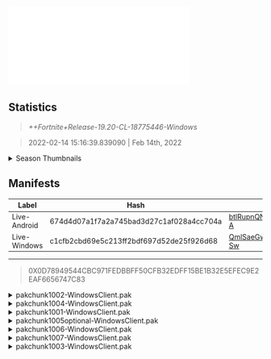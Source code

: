 <div style="pointer-events: none">
  <img style="pointer-events: none" src="https://raw.githubusercontent.com/Tectors/Archive/master/source/dependents/gen.19.20.svg" width="360" height="155">
<div>

## Statistics
> *++Fortnite+Release-19.20-CL-18775446-Windows*

> 2022-02-14 15:16:39.839090 | Feb 14th, 2022

<details>
  <summary>Season Thumbnails</summary>

  > Seasonal thumbnails are a season's normal ltms and their photos.

  | Name | ID |
  | - | - |
  | [Solo](https://raw.githubusercontent.com/Tectors/Archive/master/source/dependents/monthly-rotaton/playlist_defaultsolo_19_20.png) | Playlist_DefaultSolo |
  | [Duos](https://raw.githubusercontent.com/Tectors/Archive/master/source/dependents/monthly-rotaton/playlist_defaultduo_19_20.png) | Playlist_DefaultDuo |
  | [Trios](https://raw.githubusercontent.com/Tectors/Archive/master/source/dependents/monthly-rotaton/playlist_trios_19_20.png) | Playlist_Trios |
  | [Squads](https://raw.githubusercontent.com/Tectors/Archive/master/source/dependents/monthly-rotaton/playlist_defaultsquad_19_20.png) | Playlist_DefaultSquad |
</details>

## Manifests
| Label | Hash | Route |
| - | - | - |
| Live-Android | 674d4d07a1f7a2a745bad3d27c1af028a4cc704a | [btlRupnQNzjPK0klQUSKSiS41DZR-A](https://github.com/Tectors/Archive/blob/master/manifests/btlRupnQNzjPK0klQUSKSiS41DZR-A.manifest) |
| Live-Windows | c1cfb2cbd69e5c213ff2bdf697d52de25f926d68 | [QmlSaeGwrvA00GMFGkaC0jV6zRe-Sw](https://github.com/Tectors/Archive/blob/master/manifests/QmlSaeGwrvA00GMFGkaC0jV6zRe-Sw.manifest) |

---

> 0X0D78949544CBC971FEDBBFF50CFB32EDFF15BE1B32E5EFEC9E2EAF6656747C83

<details>
  <summary>pakchunk1002-WindowsClient.pak</summary>

  > FortniteGame/Content/Paks/pakchunk1002-WindowsClient.pak

  > 0x8D380C51CD5C88B2B05C5FCFAB214997AB3D230E525D81CA8924E1390846E531

  <img src="https://raw.githubusercontent.com/Tectors/Archive/master/source/dependents/referred/Pickaxe_ID_735_FoeMale_2T3KB.svg" width="100"> <img src="https://raw.githubusercontent.com/Tectors/Archive/master/source/dependents/referred/LSID_399_Foe_AN5QC.svg" width="100"> <img src="https://raw.githubusercontent.com/Tectors/Archive/master/source/dependents/referred/Glider_ID_341_FoeMale_P8JE8.svg" width="100"> <img src="https://raw.githubusercontent.com/Tectors/Archive/master/source/dependents/referred/EID_Foe_4EWJV.svg" width="100"> <img src="https://raw.githubusercontent.com/Tectors/Archive/master/source/dependents/referred/CID_A_328_Athena_Commando_M_Foe_S31ZA.svg" width="100"> <img src="https://raw.githubusercontent.com/Tectors/Archive/master/source/dependents/referred/BID_938_FoeMale_F4JVS.svg" width="100"> 
</details>

<details>
  <summary>pakchunk1004-WindowsClient.pak</summary>

  > FortniteGame/Content/Paks/pakchunk1004-WindowsClient.pak

  > 0xE77F68E03AD4D167E5ED235610EDA29BCFD96282FB08124EBF3FB784DD1C7390

  <img src="https://raw.githubusercontent.com/Tectors/Archive/master/source/dependents/referred/EID_JumpingJoy_WKPG4.svg" width="100"> 
</details>

<details>
  <summary>pakchunk1001-WindowsClient.pak</summary>

  > FortniteGame/Content/Paks/pakchunk1001-WindowsClient.pak

  > 0x0B4230B89170F6FD3A385F17B613A1CD47779C7393088235826C7FEDE7A9983A

  <img src="https://raw.githubusercontent.com/Tectors/Archive/master/source/dependents/referred/Pickaxe_ID_747_ZestMale_3KAEG.svg" width="100"> <img src="https://raw.githubusercontent.com/Tectors/Archive/master/source/dependents/referred/Pickaxe_ID_746_ZestFemale_4Y9TG.svg" width="100"> <img src="https://raw.githubusercontent.com/Tectors/Archive/master/source/dependents/referred/EID_Zest_Q1K5V.svg" width="100"> <img src="https://raw.githubusercontent.com/Tectors/Archive/master/source/dependents/referred/CID_A_337_Athena_Commando_F_Zest_ZBXGN.svg" width="100"> <img src="https://raw.githubusercontent.com/Tectors/Archive/master/source/dependents/referred/CID_A_336_Athena_Commando_M_Zest_66JC5.svg" width="100"> <img src="https://raw.githubusercontent.com/Tectors/Archive/master/source/dependents/referred/BID_948_ZestMale_GP8AW.svg" width="100"> <img src="https://raw.githubusercontent.com/Tectors/Archive/master/source/dependents/referred/BID_947_ZestFemale_1KIDJ.svg" width="100"> 
</details>

<details>
  <summary>pakchunk1005optional-WindowsClient.pak</summary>

  > FortniteGame/Content/Paks/pakchunk1005optional-WindowsClient.pak

  > 0x9D0E22E9B6E66C633372AF22CA3A0CFC11946D7D83488251019F7AFEA68E7FF6

  <img src="https://raw.githubusercontent.com/Tectors/Archive/master/source/dependents/referred/SPID_352_Sleek_8M482.svg" width="100"> <img src="https://raw.githubusercontent.com/Tectors/Archive/master/source/dependents/referred/Pickaxe_ID_745_SleekMale_ECRL0.svg" width="100"> <img src="https://raw.githubusercontent.com/Tectors/Archive/master/source/dependents/referred/Pickaxe_ID_744_SleekGlassesMale_ID69U.svg" width="100"> <img src="https://raw.githubusercontent.com/Tectors/Archive/master/source/dependents/referred/MusicPack_122_Sleek_3ST6M.svg" width="100"> <img src="https://raw.githubusercontent.com/Tectors/Archive/master/source/dependents/referred/EID_Sleek_S20CU.svg" width="100"> <img src="https://raw.githubusercontent.com/Tectors/Archive/master/source/dependents/referred/CID_A_335_Athena_Commando_M_SleekGlasses_8SYX2.svg" width="100"> <img src="https://raw.githubusercontent.com/Tectors/Archive/master/source/dependents/referred/CID_A_334_Athena_Commando_M_Sleek_U06KF.svg" width="100"> <img src="https://raw.githubusercontent.com/Tectors/Archive/master/source/dependents/referred/BID_945_SleekGlasses_GKUD9.svg" width="100"> <img src="https://raw.githubusercontent.com/Tectors/Archive/master/source/dependents/referred/BID_944_Sleek_7PFGZ.svg" width="100"> 
</details>

<details>
  <summary>pakchunk1006-WindowsClient.pak</summary>

  > FortniteGame/Content/Paks/pakchunk1006-WindowsClient.pak

  > 0x80A0FC47CE3BA7DCF499B67F7AE0A5A1CCB567D1A0D5D6998E4FE00EA737E1AE

  <img src="https://raw.githubusercontent.com/Tectors/Archive/master/source/dependents/referred/CID_A_333_Athena_Commando_M_Solstice_C1YP3.svg" width="100"> <img src="https://raw.githubusercontent.com/Tectors/Archive/master/source/dependents/referred/BID_950_Solstice_APTB0.svg" width="100"> 
</details>

<details>
  <summary>pakchunk1007-WindowsClient.pak</summary>

  > FortniteGame/Content/Paks/pakchunk1007-WindowsClient.pak

  > 0x32B844876E1C5629248492545FF2C101A36D818576D15062479A1A3032769C0F

  <img src="https://raw.githubusercontent.com/Tectors/Archive/master/source/dependents/referred/Glider_ID_346_GalacticFemale_LXRL3.svg" width="100"> <img src="https://raw.githubusercontent.com/Tectors/Archive/master/source/dependents/referred/CID_A_338_Athena_Commando_F_Galactic_HN9DO.svg" width="100"> <img src="https://raw.githubusercontent.com/Tectors/Archive/master/source/dependents/referred/BID_946_Galactic_S1CVQ.svg" width="100"> 
</details>

<details>
  <summary>pakchunk1003-WindowsClient.pak</summary>

  > FortniteGame/Content/Paks/pakchunk1003-WindowsClient.pak

  > 0x56E412BCF563A828DB967F8558D9E7436463A0D8ECD8FF1D0F9EEA4838612B1D

  <img src="https://raw.githubusercontent.com/Tectors/Archive/master/source/dependents/referred/EID_WrongWay_M47AL.svg" width="100"> 
</details>

